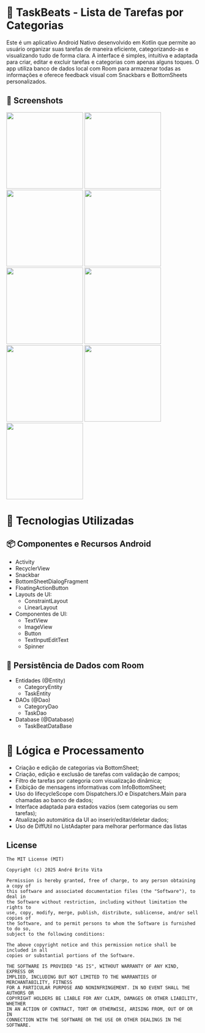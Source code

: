 # 📝 TaskBeats - Lista de Tarefas por Categorias

Este é um aplicativo Android Nativo desenvolvido em Kotlin que permite ao usuário organizar suas tarefas de maneira eficiente, categorizando-as e visualizando tudo de forma clara.
A interface é simples, intuitiva e adaptada para criar, editar e excluir tarefas e categorias com apenas alguns toques.
O app utiliza banco de dados local com Room para armazenar todas as informações e oferece feedback visual com Snackbars e BottomSheets personalizados.

## :camera_flash: Screenshots
<!-- You can add more screenshots here if you like -->
<img src="https://github.com/user-attachments/assets/23cac793-9c35-4742-aaed-722815fd06d9" width=200/> <img src="https://github.com/user-attachments/assets/e944da04-ade4-424f-8306-6861f644d611" width=200/> <img src="https://github.com/user-attachments/assets/687bb83d-30b0-4dce-95ee-7a93835ee179" width=200/> <img src="https://github.com/user-attachments/assets/08a1b2b4-240c-4d96-986c-86f13d6d71a8" width=200/> <img src="https://github.com/user-attachments/assets/9b2f8994-c2dd-44ee-8739-5ce1aa646292" width=200/> <img src="https://github.com/user-attachments/assets/0adfd957-350d-4f4b-9620-e0a5dca43c84" width=200/> <img src="https://github.com/user-attachments/assets/342eb87e-600c-4000-9752-bdd33ee76d61" width=200/> <img src="https://github.com/user-attachments/assets/5fe0477e-f6b3-49d8-a933-ed1568f66a6b" width=200/> <img src="https://github.com/user-attachments/assets/cc867018-ddb3-4902-9902-6772751e1dd4" width=200/>


# 🧰 Tecnologias Utilizadas
## 📦 Componentes e Recursos Android
- Activity
- RecyclerView
- Snackbar
- BottomSheetDialogFragment
- FloatingActionButton
- Layouts de UI:
  - ConstraintLayout
  - LinearLayout
- Componentes de UI:
  - TextView
  - ImageView
  - Button
  - TextInputEditText
  - Spinner

## 💾 Persistência de Dados com Room
- Entidades (@Entity)
  - CategoryEntity
  - TaskEntity
- DAOs (@Dao)
  - CategoryDao
  - TaskDao
- Database (@Database)
  - TaskBeatDataBase

# 🧠 Lógica e Processamento
- Criação e edição de categorias via BottomSheet;
- Criação, edição e exclusão de tarefas com validação de campos;
- Filtro de tarefas por categoria com visualização dinâmica;
- Exibição de mensagens informativas com InfoBottomSheet;
- Uso do lifecycleScope com Dispatchers.IO e Dispatchers.Main para chamadas ao banco de dados;
- Interface adaptada para estados vazios (sem categorias ou sem tarefas);
- Atualização automática da UI ao inserir/editar/deletar dados;
- Uso de DiffUtil no ListAdapter para melhorar performance das listas

## License
```
The MIT License (MIT)

Copyright (c) 2025 André Brito Vita

Permission is hereby granted, free of charge, to any person obtaining a copy of
this software and associated documentation files (the "Software"), to deal in
the Software without restriction, including without limitation the rights to
use, copy, modify, merge, publish, distribute, sublicense, and/or sell copies of
the Software, and to permit persons to whom the Software is furnished to do so,
subject to the following conditions:

The above copyright notice and this permission notice shall be included in all
copies or substantial portions of the Software.

THE SOFTWARE IS PROVIDED "AS IS", WITHOUT WARRANTY OF ANY KIND, EXPRESS OR
IMPLIED, INCLUDING BUT NOT LIMITED TO THE WARRANTIES OF MERCHANTABILITY, FITNESS
FOR A PARTICULAR PURPOSE AND NONINFRINGEMENT. IN NO EVENT SHALL THE AUTHORS OR
COPYRIGHT HOLDERS BE LIABLE FOR ANY CLAIM, DAMAGES OR OTHER LIABILITY, WHETHER
IN AN ACTION OF CONTRACT, TORT OR OTHERWISE, ARISING FROM, OUT OF OR IN
CONNECTION WITH THE SOFTWARE OR THE USE OR OTHER DEALINGS IN THE SOFTWARE.
```

